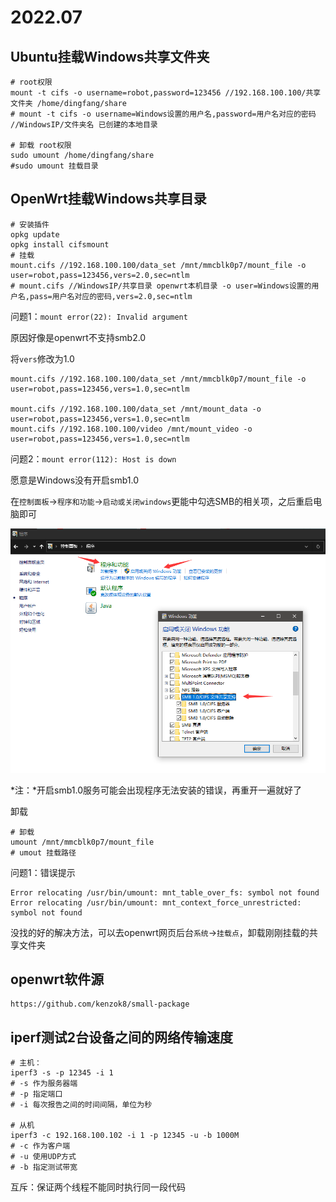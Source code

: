 # 2022.07

## Ubuntu挂载Windows共享文件夹

```shell
# root权限
mount -t cifs -o username=robot,password=123456 //192.168.100.100/共享文件夹 /home/dingfang/share
# mount -t cifs -o username=Windows设置的用户名,password=用户名对应的密码 //WindowsIP/文件夹名 已创建的本地目录

# 卸载 root权限
sudo umount /home/dingfang/share
#sudo umount 挂载目录
```

## OpenWrt挂载Windows共享目录

```shell
# 安装插件
opkg update
opkg install cifsmount   
# 挂载
mount.cifs //192.168.100.100/data_set /mnt/mmcblk0p7/mount_file -o user=robot,pass=123456,vers=2.0,sec=ntlm
# mount.cifs //WindowsIP/共享目录 openwrt本机目录 -o user=Windows设置的用户名,pass=用户名对应的密码,vers=2.0,sec=ntlm

```

问题1：`mount error(22): Invalid argument`                                                                                                                                                         

原因好像是openwrt不支持smb2.0

将`vers`修改为1.0

```shell
mount.cifs //192.168.100.100/data_set /mnt/mmcblk0p7/mount_file -o user=robot,pass=123456,vers=1.0,sec=ntlm

mount.cifs //192.168.100.100/data_set /mnt/mount_data -o user=robot,pass=123456,vers=1.0,sec=ntlm
mount.cifs //192.168.100.100/video /mnt/mount_video -o user=robot,pass=123456,vers=1.0,sec=ntlm
```

问题2：`mount error(112): Host is down`          

愿意是Windows没有开启smb1.0

在`控制面板`->`程序和功能`->`启动或关闭windows`更能中勾选SMB的相关项，之后重启电脑即可

![image-20220719100222605](https://raw.githubusercontent.com/simoonp/upgit_picture/main/2022/07/upgit_20220719_1658196143.png)

*注：*开启smb1.0服务可能会出现程序无法安装的错误，再重开一遍就好了

卸载

```shell
# 卸载 
umount /mnt/mmcblk0p7/mount_file
# umout 挂载路径
```

问题1：错误提示

```shell
Error relocating /usr/bin/umount: mnt_table_over_fs: symbol not found
Error relocating /usr/bin/umount: mnt_context_force_unrestricted: symbol not found
```

没找的好的解决方法，可以去openwrt网页后台`系统`->`挂载点`，卸载刚刚挂载的共享文件夹



## openwrt软件源

```
https://github.com/kenzok8/small-package
```



## iperf测试2台设备之间的网络传输速度

```shell
# 主机：
iperf3 -s -p 12345 -i 1
# -s 作为服务器端
# -p 指定端口
# -i 每次报告之间的时间间隔，单位为秒

# 从机
iperf3 -c 192.168.100.102 -i 1 -p 12345 -u -b 1000M
# -c 作为客户端
# -u 使用UDP方式
# -b 指定测试带宽
```

互斥：保证两个线程不能同时执行同一段代码

